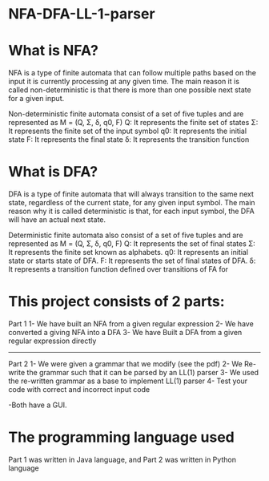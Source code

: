 # NFA-DFA-LL-1-parser

# What is NFA?
NFA is a type of finite automata that can follow multiple paths based on the input it is currently processing at any given time. The main reason it is called non-deterministic is that there is more than one possible next state for a given input.

Non-deterministic finite automata consist of a set of five tuples and are represented as M = (Q, Σ, δ, q0, F)
Q: It represents the finite set of states
Σ: It represents the finite set of the input symbol
q0: It represents the initial state
F: It represents the final state
δ: It represents the transition function

# What is DFA? 
 DFA is a type of finite automata that will always transition to the same next state, regardless of the current state, for any given input symbol. The main reason why it is called deterministic is that, for each input symbol, the DFA will have an actual next state.

Deterministic finite automata also consist of a set of five tuples and are represented as M = (Q, Ʃ, δ, q0, F)
Q: It represents the set of final states
Σ: It represents the finite set known as alphabets.
q0: It represents an initial state or starts state of DFA.
F: It represents the set of final states of DFA.
δ: It represents a transition function defined over transitions of FA for 


# This project consists of 2 parts:
 Part 1 
1- We have built an NFA from a given regular expression
2- We have converted a giving NFA into a DFA 
3- We have Built a DFA from a given regular expression directly

----------------------------------------------------------------------------
 Part 2 
1- We were given a grammar that we modify (see the pdf)
2- We Re-write the grammar such that it can be parsed by an LL(1) parser
3- We used the re-written grammar as a base to implement LL(1) parser
4- Test your code with correct and incorrect input code

-Both have a GUI.

# The programming language used
Part 1 was written in Java language, and Part 2 was written in Python language



